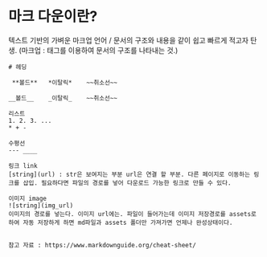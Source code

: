 # 마크 다운이란?

텍스트 기반의 가벼운 마크업 언어 / 문서의 구조와 내용을 같이 쉽고 빠르게 적고자 탄생. (마크업 : 태그를 이용하여 문서의 구조를 나타내는 것.)

```
# 헤딩

 **볼드**   *이탈릭*    ~~취소선~~

__볼드__    _이탈릭_    ~~취소선~~

리스트
1. 2. 3. ...
* + -

수평선
--- ____
 
링크 link
[string](url) : str은 보여지는 부분 url은 연결 할 부분. 다른 페이지로 이동하는 링크를 삽입. 필요하다면 파일의 경로를 넣어 다운로드 가능한 링크로 만들 수 있다.

이미지 image
![string](img_url)
이미지의 경로를 넣는다. 이미지 url에는. 파일이 들어가는데 이미지 저장경로를 assets로 하여 자동 저장하게 하면 md파일과 assets 폴더만 가져가면 언제나 완성상태이다.


참고 자료 : https://www.markdownguide.org/cheat-sheet/
```



